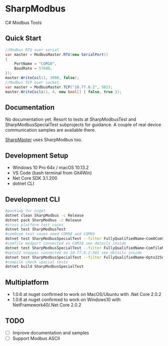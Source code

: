 # SharpModbus

C# Modbus Tools

## Quick Start
```csharp
//Modbus RTU over serial
var master = ModbusMaster.RTU(new SerialPort()
{
    PortName = "COM10",
    BaudRate = 57600,
});
master.WriteCoil(1, 3000, false);
//Modbus TCP over socket
var master = ModbusMaster.TCP("10.77.0.2", 502);
master.WriteCoils(1, 4, new bool[] { false, true });
```

## Documentation

No documentation yet. Resort to tests at SharpModbusTest and SharpModbusSpecialTest subprojects for guidance. A couple of real device communication samples are available there.

[SharpMaster](https://github.com/samuelventura/SharpMaster) uses SharpModbus too.

## Development Setup

- Windows 10 Pro 64x / macOS 10.13.2
- VS Code (bash terminal from Git4Win)
- Net Core SDK 3.1.200
- dotnet CLI

## Development CLI

```bash
#packing for nuget
dotnet clean SharpModbus -c Release
dotnet pack SharpModbus -c Release
#cross platform test cases
dotnet test SharpModbusTest
#com0com test cases need COM98 and COM99
dotnet test SharpModbusSpecialTest --filter FullyQualifiedName~Com0ComSlaveTest
#comfile modport connected on COM10 see details inside
dotnet test SharpModbusSpecialTest --filter FullyQualifiedName~ComfileModportTest
#opto22 snappac connected on 10.77.0.2:502 see details inside
dotnet test SharpModbusSpecialTest --filter FullyQualifiedName~Opto22SnapPacTest
#compile check special tests
dotnet build SharpModbusSpecialTest
```

## Multiplatform

- 1.0.6 at nuget confirmed to work on MacOS/Ubuntu with .Net Core 2.0.2
- 1.0.6 at nuget confirmed to work on Windows10 with NetFramework40/.Net Core 2.0.2

## TODO

- [ ] Improve documentation and samples
- [ ] Support Modbus ASCII